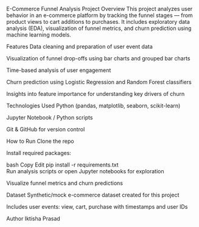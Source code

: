 E-Commerce Funnel Analysis
Project Overview
This project analyzes user behavior in an e-commerce platform by tracking the funnel stages — from product views to cart additions to purchases. It includes exploratory data analysis (EDA), visualization of funnel metrics, and churn prediction using machine learning models.

Features
Data cleaning and preparation of user event data

Visualization of funnel drop-offs using bar charts and grouped bar charts

Time-based analysis of user engagement

Churn prediction using Logistic Regression and Random Forest classifiers

Insights into feature importance for understanding key drivers of churn

Technologies Used
Python (pandas, matplotlib, seaborn, scikit-learn)

Jupyter Notebook / Python scripts

Git & GitHub for version control

How to Run
Clone the repo

Install required packages:

bash
Copy
Edit
pip install -r requirements.txt  
Run analysis scripts or open Jupyter notebooks for exploration

Visualize funnel metrics and churn predictions

Dataset
Synthetic/mock e-commerce dataset created for this project

Includes user events: view, cart, purchase with timestamps and user IDs

Author
Iktisha Prasad

